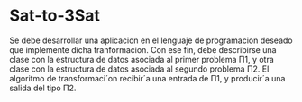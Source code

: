 # Sat-to-3Sat

Se debe desarrollar una aplicacion en el lenguaje de programacion deseado que implemente dicha tranformacion. Con ese fin, debe describirse una clase con la estructura de datos asociada al primer problema Π1, y otra clase con
la estructura de datos asociada al segundo problema Π2. El algoritmo de transformaci´on recibir´a una entrada de Π1, y producir´a una salida del tipo Π2.
